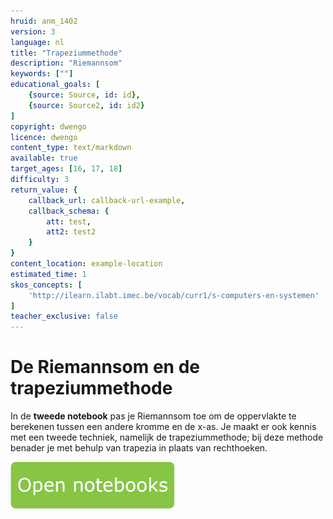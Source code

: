```yaml
---
hruid: anm_1402
version: 3
language: nl
title: "Trapeziummethode"
description: "Riemannsom"
keywords: [""]
educational_goals: [
    {source: Source, id: id}, 
    {source: Source2, id: id2}
]
copyright: dwengo
licence: dwengo
content_type: text/markdown
available: true
target_ages: [16, 17, 18]
difficulty: 3
return_value: {
    callback_url: callback-url-example,
    callback_schema: {
        att: test,
        att2: test2
    }
}
content_location: example-location
estimated_time: 1
skos_concepts: [
    'http://ilearn.ilabt.imec.be/vocab/curr1/s-computers-en-systemen'
]
teacher_exclusive: false
---
```


# De Riemannsom en de trapeziummethode

In de **tweede notebook** pas je Riemannsom toe om de oppervlakte te berekenen tussen een andere kromme en de x-as. Je maakt er ook kennis met een tweede techniek, namelijk de trapeziummethode; bij deze methode benader je met behulp van trapezia in plaats van rechthoeken.

[![](embed/Knop.png "Knop")](https://kiks.ilabt.imec.be/hub/tmplogin?id=6530 "Riemannsom en trapeziummethode")
